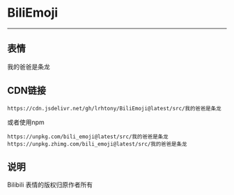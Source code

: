 # BiliEmoji
---
## 表情
我的爸爸是条龙
## CDN链接
```
https://cdn.jsdelivr.net/gh/lrhtony/BiliEmoji@latest/src/我的爸爸是条龙
```
或者使用npm
```
https://unpkg.com/bili_emoji@latest/src/我的爸爸是条龙
https://unpkg.zhimg.com/bili_emoji@latest/src/我的爸爸是条龙
```
## 说明
Bilibili 表情的版权归原作者所有
